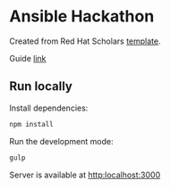 # Ansible Hackathon

Created from Red Hat Scholars [template](https://github.com/redhat-scholars/courseware-template).

Guide [link](https://clbartolome.github.io/ansible-hackathon/)

## Run locally

Install dependencies:

```sh
npm install
```

Run the development mode: 

```sh
gulp
```
 
Server is available at [http:localhost:3000](http:localhost:3000)   
